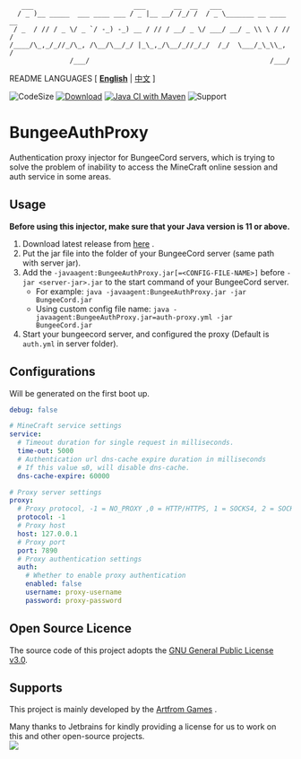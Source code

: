 ```text
   ___                         ___       __  __   ___                   
  / _ )__ _____  ___ ____ ___ / _ |__ __/ /_/ /  / _ \_______ __ ____ __
 / _  / // / _ \/ _ `/ -_) -_) __ / // / __/ _ \/ ___/ __/ _ \\ \ / // /
/____/\_,_/_//_/\_, /\__/\__/_/ |_\_,_/\__/_//_/_/  /_/  \___/_\_\\_, / 
               /___/                                             /___/  
```

README LANGUAGES [ [**English**](README.md) | [中文](README_CN.md)  ]

![CodeSize](https://img.shields.io/github/languages/code-size/ArtformGames/BungeeAuthProxy)
[![Download](https://img.shields.io/github/downloads/ArtformGames/BungeeAuthProxy/total)](https://github.com/ArtformGames/BungeeAuthProxy/releases)
[![Java CI with Maven](https://github.com/ArtformGames/BungeeAuthProxy/actions/workflows/maven.yml/badge.svg?branch=master)](https://github.com/ArtformGames//actions/workflows/maven.yml)
![Support](https://img.shields.io/badge/Minecraft-Java%201.16--Latest-green)

# **BungeeAuthProxy**

Authentication proxy injector for BungeeCord servers,
which is trying to solve the problem of inability to access the MineCraft online session and auth service in some areas.

## Usage

**Before using this injector, make sure that your Java version is 11 or above.**

1. Download latest release from [here](https://github.com/ArtformGames/BungeeAuthProxy/releases) .
2. Put the jar file into the folder of your BungeeCord server (same path with server jar).
3. Add the `-javaagent:BungeeAuthProxy.jar[=<CONFIG-FILE-NAME>]` before `-jar <server-jar>.jar` to the start command of
   your BungeeCord server.
    - For example: `java -javaagent:BungeeAuthProxy.jar -jar BungeeCord.jar`
    - Using custom config file name: `java -javaagent:BungeeAuthProxy.jar=auth-proxy.yml -jar BungeeCord.jar`
4. Start your bungeecord server, and configured the proxy (Default is `auth.yml` in server folder).

## Configurations

Will be generated on the first boot up.

```yaml
debug: false

# MineCraft service settings
service:
  # Timeout duration for single request in milliseconds.
  time-out: 5000
  # Authentication url dns-cache expire duration in milliseconds
  # If this value ≤0, will disable dns-cache.
  dns-cache-expire: 60000

# Proxy server settings
proxy:
  # Proxy protocol, -1 = NO_PROXY ,0 = HTTP/HTTPS, 1 = SOCKS4, 2 = SOCKS5
  protocol: -1
  # Proxy host
  host: 127.0.0.1
  # Proxy port
  port: 7890
  # Proxy authentication settings
  auth:
    # Whether to enable proxy authentication
    enabled: false
    username: proxy-username
    password: proxy-password
```

## Open Source Licence

The source code of this project adopts the [GNU General Public License v3.0](https://opensource.org/licenses/GPL-3.0).

## Supports

This project is mainly developed by the [Artfrom Games](https://github.com/ArtformGames/) .

Many thanks to Jetbrains for kindly providing a license for us to work on this and other open-source projects.  
[![](https://resources.jetbrains.com/storage/products/company/brand/logos/jb_beam.svg)](https://www.jetbrains.com/?from=https://github.com/ArtformGames/BungeeAuthProxy)

